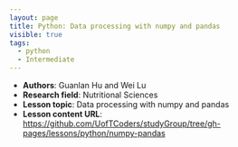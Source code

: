 ```yaml
---
layout: page
title: Python: Data processing with numpy and pandas
visible: true
tags:
  - python
  - Intermediate
---
```


 - **Authors**: Guanlan Hu and Wei Lu
 - **Research field**: Nutritional Sciences
 - **Lesson topic**: Data processing with numpy and pandas
 - **Lesson content URL**: <https://github.com/UofTCoders/studyGroup/tree/gh-pages/lessons/python/numpy-pandas>


